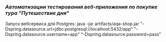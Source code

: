 ### _Автоматизации тестирования веб-приложения по покупке тура "Путешествие дня"_

Запуск вебсервиса для Postgres: java -jar artifacts/aqa-shop.jar "-Dspring.datasource.url=jdbc:postgresql://localhost:5432/app" "-Dspring.datasource.username=app" "-Dspring.datasource.password=pass"